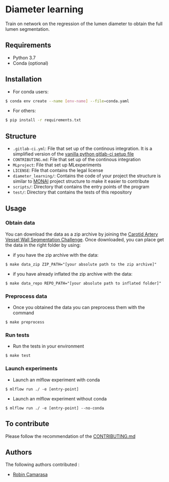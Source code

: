 # Diameter learning

Train on network on the regression of the lumen diameter to obtain the full lumen segmentation.

## Requirements

- Python 3.7
- Conda (optional)

## Installation

- For conda users:

``` bash
$ conda env create --name [env-name] --file=conda.yaml
```

- For others:

``` bash
$ pip install -r requirements.txt
```

## Structure

- `.gitlab-ci.yml`: File that set up of the continous integration. It is a simplified version of the [vanilla python gitlab-ci setup file][gitlab-ci]
- `CONTRIBUTING.md`: File that set up of the continous integration
- `MLproject`: File that set up MLexperiments
- `LICENSE`: File that contains the legal license
- `diameter_learning/`: Contains the code of your project the structure is similar to [MONAI][monai-url] project structure to make it easier to contribute
- `scripts/`: Directory that contains the entry points of the program
- `test/`: Directory that contains the tests of this repository

## Usage

### Obtain data

You can download the data as a zip archive by joining the [Carotid Artery Vessel Wall Segmentation Challenge](https://vessel-wall-segmentation.grand-challenge.org/Index/). Once downloaded, you can place get the data in the right folder by using:

- if you have the zip archive with the data:
```shell
$ make data_zip ZIP_PATH="[your absolute path to the zip archive]"
```

- if you have already inflated the zip archive with the data:
```shell
$ make data_repo REPO_PATH="[your absolute path to inflated folder]"
```

### Preprocess data

- Once you obtained the data you can preprocess them with the command
```shell
$ make preprocess
```

### Run tests

- Run the tests in your environment
```
$ make test
```

### Launch experiments

- Launch an mlflow experiment with conda
```
$ mlflow run ./ -e [entry-point]
```

- Launch an mlflow experiment without conda
```
$ mlflow run ./ -e [entry-point] --no-conda
```

## To contribute

Please follow the recommendation of the [CONTRIBUTING.md][contributing]

## Authors

The following authors contributed :
- [Robin Camarasa][author-gitlab]

[monai-url]: https://github.com/Project-MONAI
[gitlab-ci]: https://gitlab.com/gitlab-org/gitlab/-/blob/master/lib/gitlab/ci/templates/Python.gitlab-ci.yml
[contributing]: https://gitlab.com/robin-camarasa-phd/diameter-learning/diameter-learning/-/blob/master/CONTRIBUTING.md
[author-gitlab]: https://gitlab.com/https://gitlab.com/RobinCamarasa
